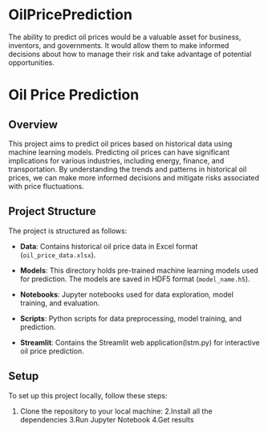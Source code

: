 # OilPricePrediction
The ability to predict oil prices would be a valuable asset for business, inventors, and governments. It would allow them to make informed decisions about how to manage their risk and take advantage of potential opportunities.
# Oil Price Prediction

## Overview

This project aims to predict oil prices based on historical data using machine learning models. Predicting oil prices can have significant implications for various industries, including energy, finance, and transportation. By understanding the trends and patterns in historical oil prices, we can make more informed decisions and mitigate risks associated with price fluctuations.

## Project Structure

The project is structured as follows:

- **Data**: Contains historical oil price data in Excel format (`oil_price_data.xlsx`).

- **Models**: This directory holds pre-trained machine learning models used for prediction. The models are saved in HDF5 format (`model_name.h5`).

- **Notebooks**: Jupyter notebooks used for data exploration, model training, and evaluation.

- **Scripts**: Python scripts for data preprocessing, model training, and prediction.

- **Streamlit**: Contains the Streamlit web application(lstm.py) for interactive oil price prediction.

## Setup

To set up this project locally, follow these steps:

1. Clone the repository to your local machine:
2.Install all the dependencies 
3.Run Jupyter Notebook 
4.Get results
